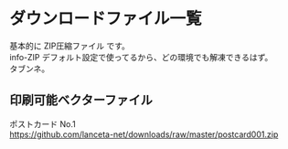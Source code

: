 # ダウンロードファイル一覧

基本的に ZIP圧縮ファイル です。  
info-ZIP デフォルト設定で使ってるから、どの環境でも解凍できるはず。  
タブンネ。  


## 印刷可能ベクターファイル

ポストカード No.1  
https://github.com/lanceta-net/downloads/raw/master/postcard001.zip  
